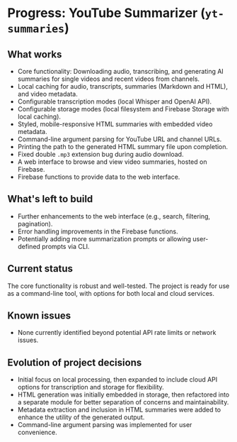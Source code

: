 # Progress: YouTube Summarizer (`yt-summaries`)

## What works
-   Core functionality: Downloading audio, transcribing, and generating AI summaries for single videos and recent videos from channels.
-   Local caching for audio, transcripts, summaries (Markdown and HTML), and video metadata.
-   Configurable transcription modes (local Whisper and OpenAI API).
-   Configurable storage modes (local filesystem and Firebase Storage with local caching).
-   Styled, mobile-responsive HTML summaries with embedded video metadata.
-   Command-line argument parsing for YouTube URL and channel URLs.
-   Printing the path to the generated HTML summary file upon completion.
-   Fixed double `.mp3` extension bug during audio download.
-   A web interface to browse and view video summaries, hosted on Firebase.
-   Firebase functions to provide data to the web interface.

## What's left to build
-   Further enhancements to the web interface (e.g., search, filtering, pagination).
-   Error handling improvements in the Firebase functions.
-   Potentially adding more summarization prompts or allowing user-defined prompts via CLI.

## Current status
The core functionality is robust and well-tested. The project is ready for use as a command-line tool, with options for both local and cloud services.

## Known issues
-   None currently identified beyond potential API rate limits or network issues.

## Evolution of project decisions
-   Initial focus on local processing, then expanded to include cloud API options for transcription and storage for flexibility.
-   HTML generation was initially embedded in storage, then refactored into a separate module for better separation of concerns and maintainability.
-   Metadata extraction and inclusion in HTML summaries were added to enhance the utility of the generated output.
-   Command-line argument parsing was implemented for user convenience.
